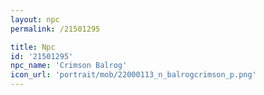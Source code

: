 ```yaml
---
layout: npc
permalink: /21501295

title: Npc
id: '21501295'
npc_name: 'Crimson Balrog'
icon_url: 'portrait/mob/22000113_n_balrogcrimson_p.png'
---
```

